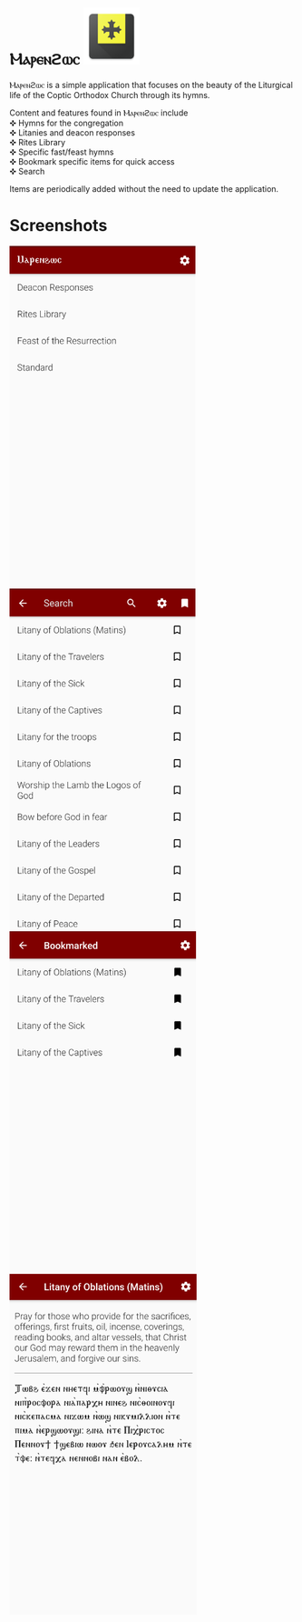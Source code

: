 # Ⲙⲁⲣⲉⲛϩⲱⲥ   <img src="https://github.com/AbanoubG/marenhos/blob/master/screenshots/icon.png" height="100em" />      
  
Ⲙⲁⲣⲉⲛϩⲱⲥ is a simple application that focuses on the beauty of the Liturgical life of the Coptic Orthodox Church through its hymns.

Content and features found in Ⲙⲁⲣⲉⲛϩⲱⲥ include  
✜ Hymns for the congregation  
✜ Litanies and deacon responses  
✜ Rites Library  
✜ Specific fast/feast hymns   
✜ Bookmark specific items for quick access  
✜ Search 

Items are periodically added without the need to update the application.  

# Screenshots
<img src="https://github.com/AbanoubG/marenhos/blob/master/screenshots/1.png" height="600em" />

<img src="https://github.com/AbanoubG/marenhos/blob/master/screenshots/2.png" height="600em" />

<img src="https://github.com/AbanoubG/marenhos/blob/master/screenshots/3.png" height="600em" />

<img src="https://github.com/AbanoubG/marenhos/blob/master/screenshots/4.png" height="600em" />
